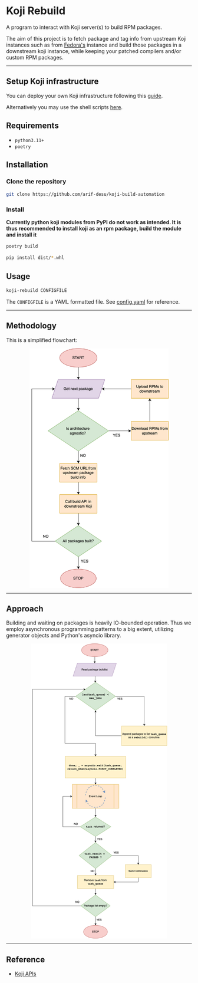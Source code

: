 # Koji Rebuild

A program to interact with Koji server(s) to build RPM packages.

The aim of this project is to fetch package and tag info from upstream Koji instances such as from [Fedora's](https://koji.fedoraproject.org/koji/) instance and build those packages in a downstream koji instance, while keeping your patched compilers and/or custom RPM packages.

---

## Setup Koji infrastructure

You can deploy your own Koji infrastructure following this [guide](https://docs.pagure.org/koji/server_howto/).

Alternatively you may use the shell scripts [here](https://github.com/arif-desu/koji-setup).

## Requirements
- `python3.11+`
- `poetry`

## Installation

### Clone the repository
```sh
git clone https://github.com/arif-desu/koji-build-automation
```
### Install

**Currently python koji modules from PyPI do not work as intended. It is thus recommended to install koji as an rpm package, build the module and install it**
```sh
poetry build
```

```sh
pip install dist/*.whl
```

## Usage
```sh
koji-rebuild CONFIGFILE
```

The `CONFIGFILE` is a YAML formatted file. See [config.yaml](./config.yaml) for reference.

---

## Methodology

This is a simplified flowchart:

<p align="center">
<img src=assets/kojiauto_flow.png  style="height:650px" align="middle" >
</p>

---

## Approach

Building and waiting on packages is heavily IO-bounded operation. Thus we employ asynchronous programming patterns to a big extent, utilizing generator objects and Python's asyncio library.

<p align="center">
<img src=assets/koji_pythonrebuild.png style="height:800px" align="middle">
</p>

---

## Reference

- [Koji APIs](https://koji.fedoraproject.org/koji/api)
